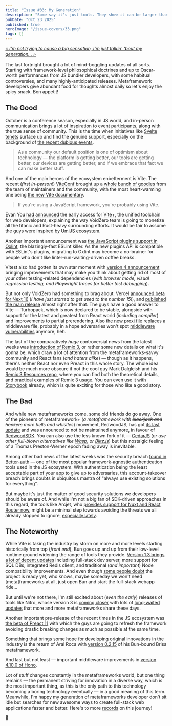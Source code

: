 ```yaml
---
title: "Issue #33: My Generation"
description: "Some say it's just tools. They show it can be larger than that."
pubDate: "Oct 23 2025"
published: true
heroImage: "/issue-covers/33.png"
tags: []
---
```


[🎶 _I'm not trying to cause a big sensation, I'm just talkin' 'bout my generation..._ 🎶](https://www.youtube.com/watch?v=qjN5uHRIcjM&list=PLYRq_7Yox1jDETeL_YgKUc8DXduCV9jA2&index=34)

The last fortnight brought a lot of mind-boggling updates of all sorts. Starting with framework-level philosophical doctrines and up to Oscar-worth performances from JS bundler developers, with some habitual controversies, and many highly-anticipated releases. Metaframework developers give abundant food for thoughts almost daily so let's enjoy the spicy snack. Bon appetit!

## The Good

October is a conference season, especially in JS world, and in-person communication brings a lot of inspiration to event participants, along with the true sense of community. This is the time when initiatives like [Svelte tenets](https://github.com/sveltejs/svelte/discussions/10085) surface up and find the genuine support, especially on the background of [the recent dubious events](https://metaframe.works/archive/32/#:~:text=everything%20around%20Vercel%20became%20doomed%20for%20some%20of%20us).

> As a community our default position is one of optimism about technology — the platform is getting better, our tools are getting better, our devices are getting better, and if we embrace that fact we can make better stuff.

And one of the main heroes of the ecosystem enbetterment is Vite. The recent (_first in-person!_) [ViteConf](https://viteconf.amsterdam) brought up a [whole bunch of goodies](https://www.youtube.com/playlist?list=PLqGQbXn_GDmkJaoykvHCUmXUPjhgH2bVr) from the team of maintainers and the community, with the most heart-warming one being [the new Vite documentary](https://www.youtube.com/watch?v=bmWQqAKLgT4).

> If you're using a JavaScript framework, you're probably using Vite.

Evan You [had announced](https://voidzero.dev/posts/announcing-vite-plus) the early access for [Vite+](https://viteplus.dev), the unified toolchain for web developers, explaining the way VoidZero team is going to monetize all the titanic and Rust-heavy surrounding efforts. It would be fair to assume the guys were inspired by [UmiJS ecosystem](https://metaframe.works/archive/11/#:~:text=Chinese%20enterprise%20developers%20have%20access%20to%20a%20decently%20innovative%20set%20of%20tools%20and%20technologies%20for%20building%20web%20applications%20and%20web%20sites).

Another important announcement was [the JavaScript plugins support in Oxlint](https://voidzero.dev/posts/announcing-oxlint-js-plugins), the blazingly-fast ESLint killer. As the new plugins API is compatible with ESLint's plugins, migrating to Oxlint may become a no-brainer for people who don't like linter-run-waiting-driven coffee breaks.

Vitest also had gotten its own star moment with [version 4 announcement](https://voidzero.dev/posts/announcing-vitest-4) bringing improvements that may make you think about getting rid of most of your other testing-related dependencies (_with browser mode, visual regression testing, and Playwright traces for better test debugging_).

But not only VoidZero had something to brag about. Vercel [announced beta for Next 16](https://nextjs.org/blog/next-16-beta) (_I have just started to get used to the number 15!_), and [published the main release](https://nextjs.org/blog/next-16) almost right after that. The guys have a good answer to Vite — Turbopack, which is now declared to be stable, alongside with support for the latest and greatest from React world (_including compiler_) and improvements to partial prerendering. Also [the new proxi file](https://nextjs.org/docs/app/getting-started/proxy) replaces a middleware file, probably in a hope adversaries won't spot [middleware vulnerabilities](https://metaframe.works/archive/11/#:~:text=huge%20scandal%20around%20the%20middleware%20security%20vulnerability%20in%20Next.js) anymore, heh.

The last of the comparatively _huge_ controversial news from the latest weeks was [introduction of Remix 3](https://www.youtube.com/watch?v=iZl0IKj0HHc), or rather some new details on what it's gonna be, which draw a lot of attention from the metaframeworks-savvy community and React fans (_and haters alike_) — though as it happens, there's neither React nor even Preact in this whole story. The whole idea would be much more obscure if not the cool guy Mark Dalgleish and his [Remix 3 Resources repo](https://github.com/markdalgleish/remix3-resources), where you can find both the theoretical details, and practical examples of Remix 3 usage. You can even use it [with Storybook](https://github.com/markdalgleish/remix-storybook-example) already, which is quite exciting for those who like a good story.

## The Bad

And while new metaframeworks come, some old friends do go away. One of the pioneers of metaframework+ (_a metaframework with ~~blackjack and hookers~~ more bells and whistles_) movement, RedwoodJS, has got [its last update](https://github.com/redwoodjs/graphql/releases/tag/v8.9.0) and was announced to not be maintained anymore, in favour of [RedwoodSDK](https://rwsdk.com). You can also use the less known fork of it — [CedarJS](https://cedarjs.com) (_or use other full-blown alternatives like [Wasp](https://wasp.sh), or [Blitz.js](https://blitzjs.com)_) but this nostalgic feeling of a Thomas Preston-Werner epoch fading away is inevitable.

Among other bad news of the latest weeks was the security breach [found in Better-auth](https://zeropath.com/blog/breaking-authentication-unauthenticated-api-key-creation-in-better-auth-cve-2025-61928) — one of the most popular framework-agnostic authentication tools used in the JS ecosystem. With authentication being the least acceptable part of your app to give up to adversaries, this account-takeover breach brings doubts in ubiquitous mantra of "always use existing solutions for everything".

But maybe it's just the matter of good security solutions we developers should be aware of. And while I'm not a big fan of SDK-driven approaches in this regard, the tools like Arcjet, who [provides support for Nuxt and React Router now](https://blog.arcjet.com/secure-nuxt-and-react-router-applications-at-scale-with-arcjets-new-sdks/), might be a minimal step towards avoiding the threats we all already stopped to ignore, [especially lately](https://metaframe.works/archive/31/#:~:text=There%20were%20several%20attacks%20on%20the%20npm%20ecosystem).

## The Noteworthy

While Vite is taking the industry by storm on more and more levels starting historically from top (_front end_), Bun goes up and up from their low-level runtime ground widening the range of tools they provide. [Version 1.3 brings a lot of decent updates](https://bun.com/blog/bun-v1.3) including full-stack dev server, more support for SQL DBs, integrated Redis client, and traditional (_and important_) Node compatibility improvements. And even though [some people doubt](https://dev.to/wojtekmaj/why-using-bun-in-production-maybe-isnt-the-best-idea-3deb) the project is ready yet, who knows, maybe someday we won't need [meta]frameworks at all, just open Bun and start the full-stack webapp ride...

But until we're not there, I'm still excited about (_even the early_) releases of tools like Nitro, whose version 3 is [coming closer](https://github.com/nitrojs/nitro/releases/tag/v3.0.1-alpha.0) with lots of [long-waited updates](https://masteringnuxt.com/blog/nitro-v3-whats-coming-with-nuxt-5) that more and more metaframeworks share these days.

Another important pre-release of the recent times in the JS ecosystem was [the beta of Preact 11](https://github.com/preactjs/preact/releases/tag/11.0.0-beta.0) with which the guys are going to refresh the framework avoiding drastic breaking changes as much as possible at the same time.

Something that brings some hope for developing original innovations in the industry is the return of Aral Roca with [version 0.2.15](https://github.com/brisa-build/brisa/releases/tag/0.2.15) of his Bun-bound Brisa metaframework.

And last but not least — important middleware improvements in [version 4.10.0 of Hono](https://github.com/honojs/hono/releases/tag/v4.10.0).

Lot of stuff changes constantly in the metaframeworks world, but one thing remains — the permanent striving for innovation in a diverse way, which is the most important thing, as this is the only path to this technology becoming a boring technology eventually — in a good meaning of this term. Meanwhile, I'm happy my generation of metaframeworks developer don't sit idle but searches for new awesome ways to create full-stack web applications faster and better. Here's to more [records](https://metaframe.works/archive/) on this journey!

🥂
